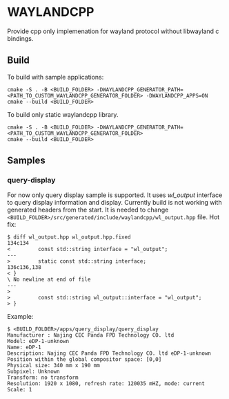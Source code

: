 # WAYLANDCPP
Provide cpp only implemenation for wayland protocol without libwayland c bindings.

## Build

To build with sample applications:
```
cmake -S . -B <BUILD_FOLDER> -DWAYLANDCPP_GENERATOR_PATH=<PATH_TO_CUSTOM_WAYLANDCPP_GENERATOR_FOLDER> -DWAYLANDCPP_APPS=ON
cmake --build <BUILD_FOLDER>

```
To build only static waylandcpp library.

```
cmake -S . -B <BUILD_FOLDER> -DWAYLANDCPP_GENERATOR_PATH=<PATH_TO_CUSTOM_WAYLANDCPP_GENERATOR_FOLDER>
cmake --build <BUILD_FOLDER>
```
## Samples

### query-display
For now only query display sample is supported. It uses _wl_output_ interface to query display information and display.
Currently build is not working with generated headers from the start.
It is needed to change `<BUILD_FOLDER>/src/generated/include/waylandcpp/wl_output.hpp` file.
Hot fix:

```
$ diff wl_output.hpp wl_output.hpp.fixed
134c134
<         const std::string interface = "wl_output";
---
>         static const std::string interface;
136c136,138
< }
\ No newline at end of file
---
> 
>         const std::string wl_output::interface = "wl_output";
> }

```

Example:
```
$ <BUILD_FOLDER>/apps/query_display/query_display 
Manufacturer : Najing CEC Panda FPD Technology CO. ltd
Model: eDP-1-unknown
Name: eDP-1
Description: Najing CEC Panda FPD Technology CO. ltd eDP-1-unknown
Position within the global compositor space: [0,0]
Physical size: 340 mm x 190 mm
Subpixel: Unknown
Transform: no transform
Resolution: 1920 x 1080, refresh rate: 120035 mHZ, mode: current
Scale: 1

```

